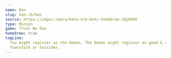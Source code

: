 ```yaml
---
name: Ken
slug: ken-rb/ken
source: https://imgur.com/a/kens-nrb-botc-homebrew-JQyD9m5
type: Minion
game: Trust No One
homebrew: true
tagLine:
  You might register as the Demon. The Demon might register as good & a
  Townsfolk or Outsider.
---
```

